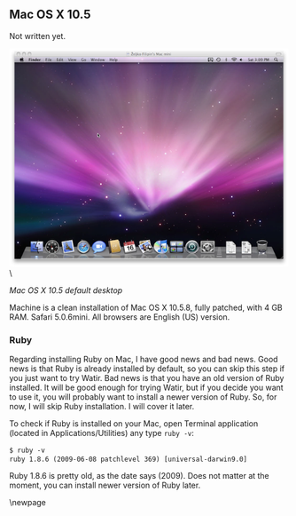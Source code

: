 ## Mac OS X 10.5

Not written yet.

![Mac OS X 10.5 default desktop](images/installation/mac-10-5/mac-10-5-desktop.png)\

*Mac OS X 10.5 default desktop*

Machine is a clean installation of Mac OS X 10.5.8, fully patched, with 4 GB RAM. Safari 5.0.6mini. All browsers are English (US) version.

### Ruby

Regarding installing Ruby on Mac, I have good news and bad news. Good news is that Ruby is already installed by default, so you can skip this step if you just want to try Watir. Bad news is that you have an old version of Ruby installed. It will be good enough for trying Watir, but if you decide you want to use it, you will probably want to install a newer version of Ruby. So, for now, I will skip Ruby installation. I will cover it later.

To check if Ruby is installed on your Mac, open Terminal application (located in Applications/Utilities) any type `ruby -v`:

    $ ruby -v
    ruby 1.8.6 (2009-06-08 patchlevel 369) [universal-darwin9.0]

Ruby 1.8.6 is pretty old, as the date says (2009). Does not matter at the moment, you can install newer version of Ruby later.

\newpage

